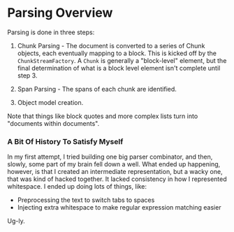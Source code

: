 Parsing Overview
================

Parsing is done in three steps:

1. Chunk Parsing - The document is converted to a series of Chunk objects, each
eventually mapping to a block. This is kicked off by the `ChunkStreamFactory`. A
`Chunk` is generally a "block-level" element, but the final determination of what
is a block level element isn't complete until step 3.

2. Span Parsing - The spans of each chunk are identified.

3. Object model creation.

Note that things like block quotes and more complex lists turn into "documents
within documents".



### A Bit Of History To Satisfy Myself ###

In my first attempt, I tried building one big parser combinator, and then, slowly,
some part of my brain fell down a well. What ended up happening, however, is that I
created an intermediate representation, but a wacky one, that was kind of hacked
together. It lacked consistency in how I represented whitespace. I ended up doing
lots of things, like:

* Preprocessing the text to switch tabs to spaces
* Injecting extra whitespace to make regular expression matching easier

Ug-ly.



